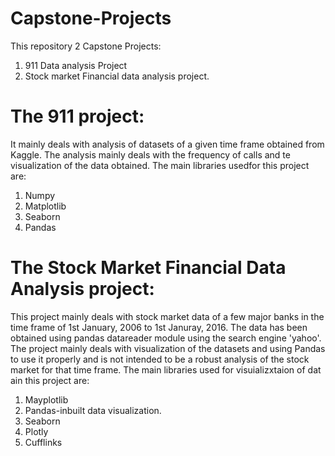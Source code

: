 # Capstone-Projects
This repository 2 Capstone Projects:
1. 911 Data analysis Project
2. Stock market Financial data analysis project.

# The 911 project:
It mainly deals with analysis of datasets of a given time frame obtained from Kaggle. 
The analysis mainly deals with the frequency of calls and te visualization of the data obtained.
The main libraries usedfor this project are:
1. Numpy
2. Matplotlib
3. Seaborn
4. Pandas

# The Stock Market Financial Data Analysis project:
This project mainly deals with stock market data of a few major banks in the time frame of 1st January, 2006 to 1st Januray, 2016.
The data has been obtained using pandas datareader module using the search engine 'yahoo'.
The project mainly deals with visualization of the datasets and using Pandas to use it properly and is not intended to be a robust analysis of the stock market for that time frame.
The main libraries used for visuializxtaion of dat ain this project are:
1. Mayplotlib
2. Pandas-inbuilt data visualization.
3. Seaborn
4. Plotly
5. Cufflinks
